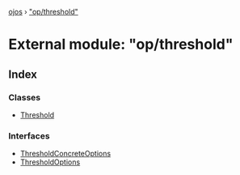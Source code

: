 [ojos](../README.md) › ["op/threshold"](_op_threshold_.md)

# External module: "op/threshold"

## Index

### Classes

* [Threshold](../classes/_op_threshold_.threshold.md)

### Interfaces

* [ThresholdConcreteOptions](../interfaces/_op_threshold_.thresholdconcreteoptions.md)
* [ThresholdOptions](../interfaces/_op_threshold_.thresholdoptions.md)
